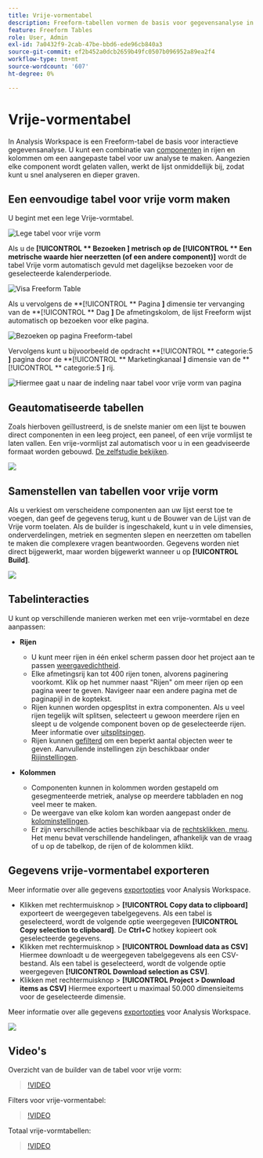 ```yaml
---
title: Vrije-vormentabel
description: Freeform-tabellen vormen de basis voor gegevensanalyse in Workspace
feature: Freeform Tables
role: User, Admin
exl-id: 7a0432f9-2cab-47be-bbd6-ede96cb840a3
source-git-commit: ef2b452a0dcb2659b49fc0507b096952a89ea2f4
workflow-type: tm+mt
source-wordcount: '607'
ht-degree: 0%

---
```


# Vrije-vormentabel

In Analysis Workspace is een Freeform-tabel de basis voor interactieve gegevensanalyse. U kunt een combinatie van [componenten](https://experienceleague.adobe.com/docs/analytics/analyze/analysis-workspace/components/analysis-workspace-components.html) in rijen en kolommen om een aangepaste tabel voor uw analyse te maken. Aangezien elke component wordt gelaten vallen, werkt de lijst onmiddellijk bij, zodat kunt u snel analyseren en dieper graven.

## Een eenvoudige tabel voor vrije vorm maken

U begint met een lege Vrije-vormtabel.

![Lege tabel voor vrije vorm](assets/freeform-table-1.png)

Als u de **[!UICONTROL ** Bezoeken **]** metrisch op de **[!UICONTROL ** Een metrische waarde hier neerzetten (of een andere component)**]** wordt de tabel Vrije vorm automatisch gevuld met dagelijkse bezoeken voor de geselecteerde kalenderperiode.

![Visa Freeform Table](assets/freeform-table-2.png)

Als u vervolgens de **[!UICONTROL ** Pagina **]** dimensie ter vervanging van de **[!UICONTROL ** Dag **]** De afmetingskolom, de lijst Freeform wijst automatisch op bezoeken voor elke pagina.

![Bezoeken op pagina Freeform-tabel](assets/freeform-table-3.png)

Vervolgens kunt u bijvoorbeeld de opdracht **[!UICONTROL ** categorie:5 **]** pagina door de **[!UICONTROL ** Marketingkanaal **]** dimensie van de **[!UICONTROL ** categorie:5 **]** rij.

![Hiermee gaat u naar de indeling naar tabel voor vrije vorm van pagina](assets/freeform-table-4.png)


## Geautomatiseerde tabellen

Zoals hierboven geïllustreerd, is de snelste manier om een lijst te bouwen direct componenten in een leeg project, een paneel, of een vrije vormlijst te laten vallen. Een vrije-vormlijst zal automatisch voor u in een geadviseerde formaat worden gebouwd. [De zelfstudie bekijken](https://experienceleague.adobe.com/docs/analytics-learn/tutorials/analysis-workspace/building-freeform-tables/auto-build-freeform-tables-in-analysis-workspace.html).

![](assets/automated-table.png)

## Samenstellen van tabellen voor vrije vorm

Als u verkiest om verscheidene componenten aan uw lijst eerst toe te voegen, dan geef de gegevens terug, kunt u de Bouwer van de Lijst van de Vrije vorm toelaten. Als de builder is ingeschakeld, kunt u in vele dimensies, onderverdelingen, metriek en segmenten slepen en neerzetten om tabellen te maken die complexere vragen beantwoorden. Gegevens worden niet direct bijgewerkt, maar worden bijgewerkt wanneer u op **[!UICONTROL Build]**.

![](assets/table-builder.png)

## Tabelinteracties

U kunt op verschillende manieren werken met een vrije-vormtabel en deze aanpassen:

* **Rijen**
   * U kunt meer rijen in één enkel scherm passen door het project aan te passen [weergavedichtheid](https://experienceleague.adobe.com/docs/analytics/analyze/analysis-workspace/build-workspace-project/view-density.html).
   * Elke afmetingsrij kan tot 400 rijen tonen, alvorens paginering voorkomt. Klik op het nummer naast &quot;Rijen&quot; om meer rijen op een pagina weer te geven. Navigeer naar een andere pagina met de paginapijl in de koptekst.
   * Rijen kunnen worden opgesplitst in extra componenten. Als u veel rijen tegelijk wilt splitsen, selecteert u gewoon meerdere rijen en sleept u de volgende component boven op de geselecteerde rijen. Meer informatie over [uitsplitsingen](https://experienceleague.adobe.com/docs/analytics/analyze/analysis-workspace/components/dimensions/t-breakdown-fa.html).
   * Rijen kunnen [gefilterd](https://experienceleague.adobe.com/docs/analytics/analyze/analysis-workspace/visualizations/freeform-table/filter-and-sort.html) om een beperkt aantal objecten weer te geven. Aanvullende instellingen zijn beschikbaar onder [Rijinstellingen](https://experienceleague.adobe.com/docs/analytics/analyze/analysis-workspace/visualizations/freeform-table/column-row-settings/table-settings.html).

* **Kolommen**
   * Componenten kunnen in kolommen worden gestapeld om gesegmenteerde metriek, analyse op meerdere tabbladen en nog veel meer te maken.
   * De weergave van elke kolom kan worden aangepast onder de [kolominstellingen](https://experienceleague.adobe.com/docs/analytics/analyze/analysis-workspace/build-workspace-project/column-row-settings/column-settings.html).
   * Er zijn verschillende acties beschikbaar via de [rechtsklikken, menu](https://experienceleague.adobe.com/docs/analytics-learn/tutorials/analysis-workspace/building-freeform-tables/using-the-right-click-menu.html). Het menu bevat verschillende handelingen, afhankelijk van de vraag of u op de tabelkop, de rijen of de kolommen klikt.

## Gegevens vrije-vormentabel exporteren

Meer informatie over alle gegevens [exportopties](https://experienceleague.adobe.com/docs/analytics/analyze/analysis-workspace/curate-share/download-send.html) voor Analysis Workspace.

* Klikken met rechtermuisknop > **[!UICONTROL Copy data to clipboard]** exporteert de weergegeven tabelgegevens. Als een tabel is geselecteerd, wordt de volgende optie weergegeven **[!UICONTROL Copy selection to clipboard]**. De **Ctrl+C** hotkey kopieert ook geselecteerde gegevens.
* Klikken met rechtermuisknop > **[!UICONTROL Download data as CSV]** Hiermee downloadt u de weergegeven tabelgegevens als een CSV-bestand. Als een tabel is geselecteerd, wordt de volgende optie weergegeven **[!UICONTROL Download selection as CSV]**.
* Klikken met rechtermuisknop > **[!UICONTROL Project > Download items as CSV]** Hiermee exporteert u maximaal 50.000 dimensieitems voor de geselecteerde dimensie.

Meer informatie over alle gegevens [exportopties](https://experienceleague.adobe.com/docs/analytics/analyze/analysis-workspace/curate-share/download-send.html) voor Analysis Workspace.

![](assets/export-options.png)

## Video&#39;s

Overzicht van de builder van de tabel voor vrije vorm:

>[!VIDEO](https://video.tv.adobe.com/v/31318/?quality=12)

Filters voor vrije-vormentabel:

>[!VIDEO](https://video.tv.adobe.com/v/23232/?quality=12)

Totaal vrije-vormtabellen:

>[!VIDEO](https://video.tv.adobe.com/v/29273/?quality=12)
